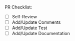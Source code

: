 PR Checklist:
- [ ] Self-Review
- [ ] Add/Update Comments
- [ ] Add/Update Test
- [ ] Add/Update Documentation
